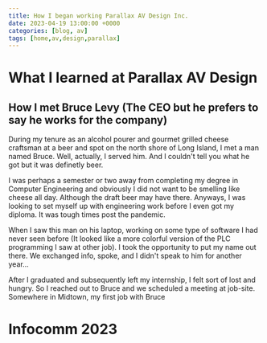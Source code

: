 ```yaml
---
title: How I began working Parallax AV Design Inc.
date: 2023-04-19 13:00:00 +0000
categories: [blog, av]
tags: [home,av,design,parallax]
---
```


# What I learned at Parallax AV Design 

## How I met Bruce Levy (The CEO but he prefers to say he works for the company)

During my tenure as an alcohol pourer and gourmet grilled cheese craftsman at a beer and spot on the north shore of Long Island, I met a man named Bruce. Well, actually, I served him. And I couldn't tell you what he got but it was definetly beer.

[^1]: add a photo of a charcuterie board here*

I was perhaps a semester or two away from completing my degree in Computer Engineering and obviously I did not want to be smelling like cheese all day. Although the draft beer may have there. Anyways, I was looking to set myself up with engineering work before I even got my diploma. It was tough times post the pandemic.

When I saw this man on his laptop, working on some type of software I had never seen before (It looked like a more colorful version of the PLC programming I saw at other job). I took the opportunity to put my name out there. We exchanged info, spoke, and I didn't speak to him for another year...

After I graduated and subsequently left my internship, I felt sort of lost and hungry. So I reached out to Bruce and we scheduled a meeting at job-site. Somewhere in Midtown, my first job with Bruce

# Infocomm 2023